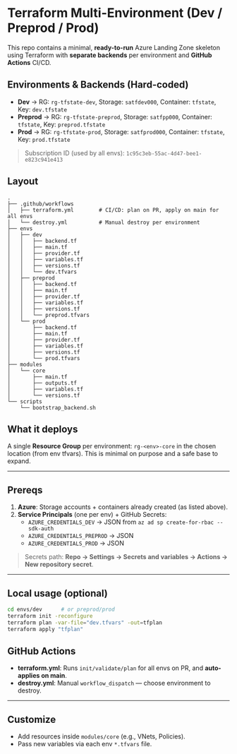 # Terraform Multi-Environment (Dev / Preprod / Prod)

This repo contains a minimal, **ready-to-run** Azure Landing Zone skeleton using Terraform with **separate backends** per environment and **GitHub Actions** CI/CD.

## Environments & Backends (Hard-coded)
- **Dev** → RG: `rg-tfstate-dev`, Storage: `satfdev000`, Container: `tfstate`, Key: `dev.tfstate`
- **Preprod** → RG: `rg-tfstate-preprod`, Storage: `satfpp000`, Container: `tfstate`, Key: `preprod.tfstate`
- **Prod** → RG: `rg-tfstate-prod`, Storage: `satfprod000`, Container: `tfstate`, Key: `prod.tfstate`

> Subscription ID (used by all envs): `1c95c3eb-55ac-4d47-bee1-e823c941e413`

## Layout
```
.
├── .github/workflows
│   ├── terraform.yml        # CI/CD: plan on PR, apply on main for all envs
│   └── destroy.yml          # Manual destroy per environment
├── envs
│   ├── dev
│   │   ├── backend.tf
│   │   ├── main.tf
│   │   ├── provider.tf
│   │   ├── variables.tf
│   │   ├── versions.tf
│   │   └── dev.tfvars
│   ├── preprod
│   │   ├── backend.tf
│   │   ├── main.tf
│   │   ├── provider.tf
│   │   ├── variables.tf
│   │   ├── versions.tf
│   │   └── preprod.tfvars
│   └── prod
│       ├── backend.tf
│       ├── main.tf
│       ├── provider.tf
│       ├── variables.tf
│       ├── versions.tf
│       └── prod.tfvars
├── modules
│   └── core
│       ├── main.tf
│       ├── outputs.tf
│       ├── variables.tf
│       └── versions.tf
└── scripts
    └── bootstrap_backend.sh
```

## What it deploys
A single **Resource Group** per environment: `rg-<env>-core` in the chosen location (from env tfvars). This is minimal on purpose and a safe base to expand.

---

## Prereqs
1. **Azure**: Storage accounts + containers already created (as listed above).
2. **Service Principals** (one per env) + GitHub Secrets:
   - `AZURE_CREDENTIALS_DEV`      → JSON from `az ad sp create-for-rbac --sdk-auth`
   - `AZURE_CREDENTIALS_PREPROD`  → JSON
   - `AZURE_CREDENTIALS_PROD`     → JSON

> Secrets path: **Repo → Settings → Secrets and variables → Actions → New repository secret**.

---

## Local usage (optional)
```bash
cd envs/dev      # or preprod/prod
terraform init -reconfigure
terraform plan -var-file="dev.tfvars" -out=tfplan
terraform apply "tfplan"
```

## GitHub Actions
- **terraform.yml**: Runs `init/validate/plan` for all envs on PR, and **auto-applies on main**.
- **destroy.yml**: Manual `workflow_dispatch` — choose environment to destroy.

---

## Customize
- Add resources inside `modules/core` (e.g., VNets, Policies).
- Pass new variables via each env `*.tfvars` file.
